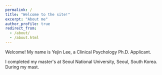 ```yaml
---
permalink: /
title: "Welcome to the site!"
excerpt: "About me"
author_profile: true
redirect_from: 
  - /about/
  - /about.html
---
```

Welcome! My name is Yejin Lee, a Clinical Psychology Ph.D. Applicant. 

I completed my master's at Seoul National University, Seoul, South Korea. During my mast.
